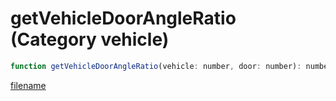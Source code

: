# getVehicleDoorAngleRatio (Category vehicle)

```js
function getVehicleDoorAngleRatio(vehicle: number, door: number): number
```

[filename](getVehicleDoorAngleRatio_m.md ':include')